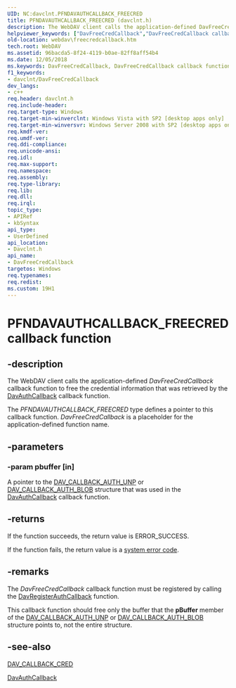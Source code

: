 ```yaml
---
UID: NC:davclnt.PFNDAVAUTHCALLBACK_FREECRED
title: PFNDAVAUTHCALLBACK_FREECRED (davclnt.h)
description: The WebDAV client calls the application-defined DavFreeCredCallback callback function to free the credential information that was retrieved by the DavAuthCallback callback function.helpviewer_keywords: ["DavFreeCredCallback","DavFreeCredCallback callback function [WebDAV]","PFNDAVAUTHCALLBACK_FREECRED","PFNDAVAUTHCALLBACK_FREECRED callback","davclnt/DavFreeCredCallback","webdav.freecredcallback"]
old-location: webdav\freecredcallback.htm
tech.root: WebDAV
ms.assetid: 96bacda5-8f24-4119-b0ae-82ff8aff54b4
ms.date: 12/05/2018
ms.keywords: DavFreeCredCallback, DavFreeCredCallback callback function [WebDAV], PFNDAVAUTHCALLBACK_FREECRED, PFNDAVAUTHCALLBACK_FREECRED callback, davclnt/DavFreeCredCallback, webdav.freecredcallback
f1_keywords:
- davclnt/DavFreeCredCallback
dev_langs:
- c++
req.header: davclnt.h
req.include-header: 
req.target-type: Windows
req.target-min-winverclnt: Windows Vista with SP2 [desktop apps only]
req.target-min-winversvr: Windows Server 2008 with SP2 [desktop apps only]
req.kmdf-ver: 
req.umdf-ver: 
req.ddi-compliance: 
req.unicode-ansi: 
req.idl: 
req.max-support: 
req.namespace: 
req.assembly: 
req.type-library: 
req.lib: 
req.dll: 
req.irql: 
topic_type:
- APIRef
- kbSyntax
api_type:
- UserDefined
api_location:
- Davclnt.h
api_name:
- DavFreeCredCallback
targetos: Windows
req.typenames: 
req.redist: 
ms.custom: 19H1
---
```


# PFNDAVAUTHCALLBACK_FREECRED callback function


## -description


The WebDAV client calls the application-defined <i>DavFreeCredCallback</i> callback function to free the credential information that was retrieved by the <a href="https://docs.microsoft.com/windows/desktop/api/davclnt/nc-davclnt-pfndavauthcallback">DavAuthCallback</a> callback function.

The <i>PFNDAVAUTHCALLBACK_FREECRED</i> type defines a pointer to this callback function. <i>DavFreeCredCallback</i> is a placeholder for the application-defined function name.


## -parameters




### -param pbuffer [in]

A pointer to the <a href="https://docs.microsoft.com/windows/desktop/api/davclnt/ns-davclnt-dav_callback_auth_unp">DAV_CALLBACK_AUTH_UNP</a> or <a href="https://docs.microsoft.com/windows/desktop/api/davclnt/ns-davclnt-dav_callback_auth_blob">DAV_CALLBACK_AUTH_BLOB</a>  structure that was used in the <a href="https://docs.microsoft.com/windows/desktop/api/davclnt/nc-davclnt-pfndavauthcallback">DavAuthCallback</a> callback function.


## -returns



If the function succeeds, the return value is ERROR_SUCCESS.

If the function fails, the return value is a <a href="https://docs.microsoft.com/windows/desktop/Debug/system-error-codes">system error code</a>.




## -remarks



The <i>DavFreeCredCallback</i> callback function must be registered by calling the <a href="https://docs.microsoft.com/windows/desktop/api/davclnt/nf-davclnt-davregisterauthcallback">DavRegisterAuthCallback</a> function.

This callback function should free only the buffer that the <b>pBuffer</b> member of the <a href="https://docs.microsoft.com/windows/desktop/api/davclnt/ns-davclnt-dav_callback_auth_unp">DAV_CALLBACK_AUTH_UNP</a> or <a href="https://docs.microsoft.com/windows/desktop/api/davclnt/ns-davclnt-dav_callback_auth_blob">DAV_CALLBACK_AUTH_BLOB</a> structure points to, not the entire structure.




## -see-also




<a href="https://docs.microsoft.com/windows/desktop/api/davclnt/ns-davclnt-dav_callback_cred">DAV_CALLBACK_CRED</a>



<a href="https://docs.microsoft.com/windows/desktop/api/davclnt/nc-davclnt-pfndavauthcallback">DavAuthCallback</a>
 

 


